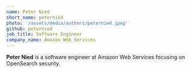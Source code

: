 ```yaml
---
name: Peter Nied
short_name: peternied
photo: '/assets/media/authors/peternied.jpeg'
github: peternied
job_title: Software Engineer
company_name: Amazon Web Services
---
```


**Peter Nied** is a software engineer at Amazon Web Services focusing on OpenSearch security.
